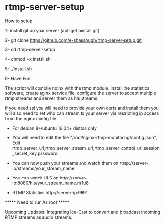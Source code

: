 # rtmp-server-setup
How to setup

1- install git on your server (apt-get onstall git)

2- git clone https://github.com/e-shapsough/rtmp-server-setup.git

3- cd rtmp-server-setup

4- chmod +x install.sh

5- ./install.sh

6- Have Fun



The script will compile nginx with the rtmp module, install the statistics software, create nginx service file, configure the server to accept multiple rtmp streams and server them as hls streams.



if you need ssl you will need to provide your own certs and install them
you will also need to set who can stream to your server via restricting ip access from the nginx config file



* For debian 8+/ubuntu 16.04+ distros only

* You will need to edit the file "/root/nginx-rtmp-monitoring/config.json", Edit rtmp_server_url,rtmp_server_stream_url,rtmp_server_control_url,session_secret_key,password.

* You can now push your streams and watch them on rtmp://server-ip/streams/your_stream_name

* You can watch HLS on http://server-ip:8080/hls/your_stream_name.m3u8

* RTMP Statistics http://server-ip:9991


***** Need to run As root *****




Upcoming Updates:
Integrating Ice-Cast to convert and broadcast incoming RTMP streams as audio streams.
